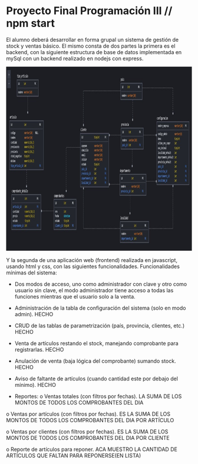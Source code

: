 # Proyecto Final Programación III // npm start

El alumno deberá desarrollar en forma grupal un sistema de gestión de stock y ventas básico. 
El mismo consta de dos partes la primera es el backend, con la siguiente estructura de base de datos implementada en mySql con un backend realizado en nodejs con express.

<p align="left">
  <img height="500" src="./bddd.jpg" />
</p>

Y la segunda de una aplicación web (frontend) realizada en javascript, usando html y css, con las siguientes funcionalidades.
Funcionalidades mínimas del sistema:
-	Dos modos de acceso, uno como administrador con clave y otro como usuario sin clave, el modo administrador tiene acceso a todas las funciones mientras que el usuario solo a la venta.
-	Administración de la tabla de configuración del sistema (solo en modo admin). HECHO
-	CRUD de las tablas de parametrización (país, provincia, clientes, etc.) HECHO
-	Venta de artículos restando el stock, manejando comprobante para registrarlas. HECHO
-	Anulación de venta (baja lógica del comprobante) sumando stock. HECHO
-	Aviso de faltante de artículos (cuando cantidad este por debajo del mínimo). HECHO

-	Reportes:
o	Ventas totales (con filtros por fechas). LA SUMA DE LOS MONTOS DE TODOS LOS COMPROBANTES DEL DIA

o	Ventas por artículos (con filtros por fechas). ES LA SUMA DE LOS MONTOS DE TODOS LOS COMPROBANTES DEL DIA POR ARTÍCULO

o	Ventas por clientes (con filtros por fechas).  ES LA SUMA DE LOS MONTOS DE TODOS LOS COMPROBANTES DEL DIA POR CLIENTE

o	Reporte de artículos para reponer. ACA MUESTRO LA CANTIDAD DE ARTÍCULOS QUE FALTAN PARA REPONERSE(EN LISTA)


